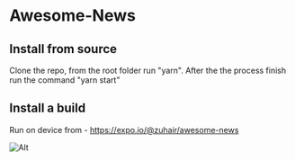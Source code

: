 # Awesome-News

## Install from source

Clone the repo, from the root folder run "yarn". After the the process finish run the command "yarn start"

## Install a build

Run on device from - https://expo.io/@zuhair/awesome-news

![Alt](https://i.imgur.com/JD2K8Ba.jpg)
